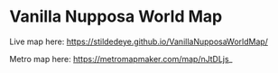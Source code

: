 # Vanilla Nupposa World Map
Live map here: https://stildedeye.github.io/VanillaNupposaWorldMap/

Metro map here: https://metromapmaker.com/map/nJtDLjs_
